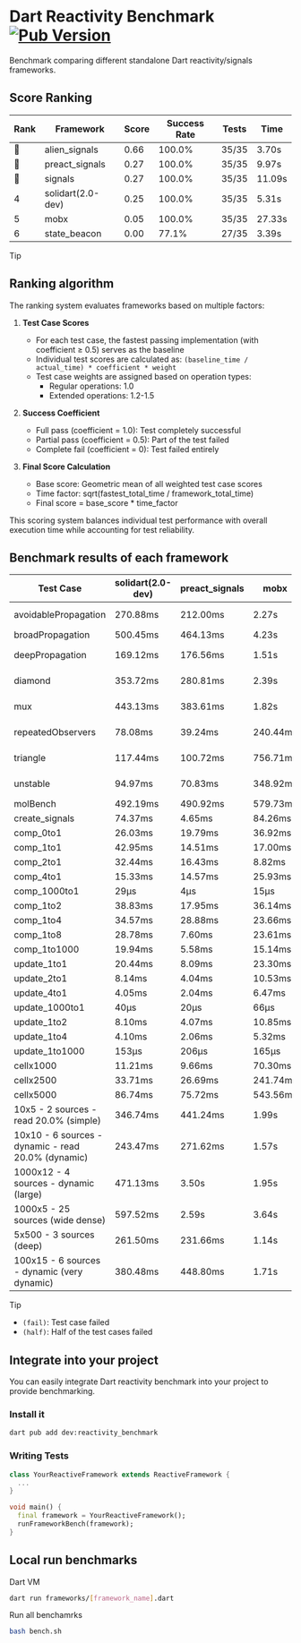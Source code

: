 # Dart Reactivity Benchmark [![Pub Version](https://img.shields.io/pub/v/reactivity_benchmark)](https://pub.dev/packages/reactivity_benchmark)

Benchmark comparing different standalone Dart reactivity/signals frameworks.

## Score Ranking

<!-- ranking start -->
| Rank | Framework | Score | Success Rate | Tests | Time |
|------|-----------|-------|--------------|-------|------|
| 🥇 | alien_signals | 0.66 | 100.0% | 35/35 | 3.70s |
| 🥈 | preact_signals | 0.27 | 100.0% | 35/35 | 9.97s |
| 🥉 | signals | 0.27 | 100.0% | 35/35 | 11.09s |
| 4 | solidart(2.0-dev) | 0.25 | 100.0% | 35/35 | 5.31s |
| 5 | mobx | 0.05 | 100.0% | 35/35 | 27.33s |
| 6 | state_beacon | 0.00 | 77.1% | 27/35 | 3.39s |

<!-- ranking end -->

> [!TIP]
> ## Ranking algorithm
>
> The ranking system evaluates frameworks based on multiple factors:
>
> 1. **Test Case Scores**
>    - For each test case, the fastest passing implementation (with coefficient ≥ 0.5) serves as the baseline
>    - Individual test scores are calculated as: `(baseline_time / actual_time) * coefficient * weight`
>    - Test case weights are assigned based on operation types:
>      - Regular operations: 1.0
>      - Extended operations: 1.2-1.5
>
> 2. **Success Coefficient**
>    - Full pass (coefficient = 1.0): Test completely successful
>    - Partial pass (coefficient = 0.5): Part of the test failed
>    - Complete fail (coefficient = 0): Test failed entirely
>
> 3. **Final Score Calculation**
>    - Base score: Geometric mean of all weighted test case scores
>    - Time factor: sqrt(fastest_total_time / framework_total_time)
>    - Final score = base_score * time_factor
>
> This scoring system balances individual test performance with overall execution time while accounting for test reliability.

## Benchmark results of each framework

<!-- test-case start -->
| Test Case | solidart(2.0-dev) | preact_signals | mobx | alien_signals | signals | state_beacon |
|---|---|---|---|---|---|---|
| avoidablePropagation | 270.88ms | 212.00ms | 2.27s | 186.46ms | 210.84ms | 151.06ms (fail) |
| broadPropagation | 500.45ms | 464.13ms | 4.23s | 353.15ms | 455.98ms | 6.43ms (fail) |
| deepPropagation | 169.12ms | 176.56ms | 1.51s | 125.61ms | 176.99ms | 138.38ms (fail) |
| diamond | 353.72ms | 280.81ms | 2.39s | 234.28ms | 290.45ms | 191.52ms (fail) |
| mux | 443.13ms | 383.61ms | 1.82s | 374.57ms | 413.14ms | 190.36ms (fail) |
| repeatedObservers | 78.08ms | 39.24ms | 240.44ms | 45.46ms | 46.92ms | 52.30ms (fail) |
| triangle | 117.44ms | 100.72ms | 756.71ms | 86.50ms | 101.87ms | 77.87ms (fail) |
| unstable | 94.97ms | 70.83ms | 348.92ms | 60.99ms | 75.64ms | 335.50ms (fail) |
| molBench | 492.19ms | 490.92ms | 579.73ms | 491.43ms | 488.90ms | 1.36ms |
| create_signals | 74.37ms | 4.65ms | 84.26ms | 26.45ms | 25.12ms | 63.16ms |
| comp_0to1 | 26.03ms | 19.79ms | 36.92ms | 6.89ms | 11.65ms | 56.21ms |
| comp_1to1 | 42.95ms | 14.51ms | 17.00ms | 4.11ms | 26.95ms | 52.84ms |
| comp_2to1 | 32.44ms | 16.43ms | 8.82ms | 2.23ms | 9.82ms | 35.40ms |
| comp_4to1 | 15.33ms | 14.57ms | 25.93ms | 8.55ms | 2.28ms | 16.13ms |
| comp_1000to1 | 29μs | 4μs | 15μs | 5μs | 5μs | 41μs |
| comp_1to2 | 38.83ms | 17.95ms | 36.14ms | 18.88ms | 13.32ms | 43.77ms |
| comp_1to4 | 34.57ms | 28.88ms | 23.66ms | 8.78ms | 11.41ms | 43.31ms |
| comp_1to8 | 28.78ms | 7.60ms | 23.61ms | 5.10ms | 6.86ms | 42.07ms |
| comp_1to1000 | 19.94ms | 5.58ms | 15.14ms | 3.50ms | 4.49ms | 37.59ms |
| update_1to1 | 20.44ms | 8.09ms | 23.30ms | 11.33ms | 9.22ms | 5.75ms |
| update_2to1 | 8.14ms | 4.04ms | 10.53ms | 5.05ms | 4.54ms | 2.87ms |
| update_4to1 | 4.05ms | 2.04ms | 6.47ms | 2.83ms | 2.33ms | 1.47ms |
| update_1000to1 | 40μs | 20μs | 66μs | 10μs | 23μs | 15μs |
| update_1to2 | 8.10ms | 4.07ms | 10.85ms | 5.18ms | 4.90ms | 2.94ms |
| update_1to4 | 4.10ms | 2.06ms | 5.32ms | 2.51ms | 2.33ms | 1.48ms |
| update_1to1000 | 153μs | 206μs | 165μs | 44μs | 44μs | 380μs |
| cellx1000 | 11.21ms | 9.66ms | 70.30ms | 7.43ms | 9.73ms | 5.24ms |
| cellx2500 | 33.71ms | 26.69ms | 241.74ms | 20.53ms | 32.58ms | 27.85ms |
| cellx5000 | 86.74ms | 75.72ms | 543.56ms | 47.52ms | 66.76ms | 56.99ms |
| 10x5 - 2 sources - read 20.0% (simple) | 346.74ms | 441.24ms | 1.99s | 230.87ms | 508.25ms | 248.16ms |
| 10x10 - 6 sources - dynamic - read 20.0% (dynamic) | 243.47ms | 271.62ms | 1.57s | 176.21ms | 277.36ms | 202.37ms |
| 1000x12 - 4 sources - dynamic (large) | 471.13ms | 3.50s | 1.95s | 277.94ms | 3.77s | 342.65ms |
| 1000x5 - 25 sources (wide dense) | 597.52ms | 2.59s | 3.64s | 417.51ms | 3.31s | 493.55ms |
| 5x500 - 3 sources (deep) | 261.50ms | 231.66ms | 1.14s | 190.40ms | 228.49ms | 206.66ms |
| 100x15 - 6 sources - dynamic (very dynamic) | 380.48ms | 448.80ms | 1.71s | 264.51ms | 485.24ms | 258.10ms |

<!-- test-case end -->

> [!TIP]
> - `(fail)`: Test case failed
> - `(half)`: Half of the test cases failed

## Integrate into your project

You can easily integrate Dart reactivity benchmark into your project to provide benchmarking.

### Install it

```bash
dart pub add dev:reactivity_benchmark
```

### Writing Tests

```dart
class YourReactiveFramework extends ReactiveFramework {
  ...
}

void main() {
  final framework = YourReactiveFramework();
  runFrameworkBench(framework);
}
```

## Local run benchmarks

Dart VM
```bash
dart run frameworks/[framework_name].dart
```

Run all benchamrks
```bash
bash bench.sh
```
